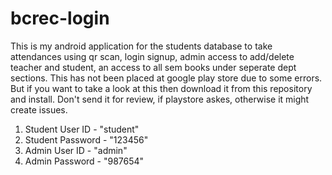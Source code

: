 # bcrec-login
This is my android application for the students database to take attendances using qr scan, login signup, admin access to add/delete teacher and student, an access to all sem books under seperate dept sections.
This has not been placed at google play store due to some errors.
But if you want to take a look at this then download it from this repository and install. Don't send it for review, if playstore askes, otherwise it might create issues.
1. Student User ID - "student"
2. Student Password - "123456"
3. Admin User ID - "admin"
4. Admin Password - "987654"
